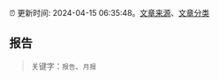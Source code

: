:alarm_clock: 更新时间: 2024-04-15 06:35:48。[文章来源](/README.md)、[文章分类](/TAGS.md)

## 报告


> 关键字：`报告`、`月报`



